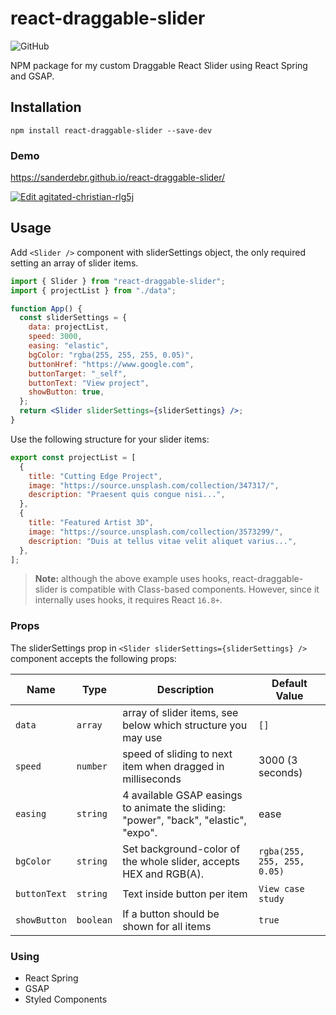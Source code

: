 # react-draggable-slider

![GitHub](https://img.shields.io/github/license/dbismut/react-soft-slider)

<p align="left">NPM package for my custom Draggable React Slider using React Spring and GSAP.</p>

## Installation

```
npm install react-draggable-slider --save-dev
```

### Demo

https://sanderdebr.github.io/react-draggable-slider/

[![Edit agitated-christian-rlg5j](https://codesandbox.io/static/img/play-codesandbox.svg)](https://codesandbox.io/s/agitated-christian-rlg5j?fontsize=14&hidenavigation=1&theme=dark)

## Usage

Add `<Slider />` component with sliderSettings object, the only required setting an array of slider items.

```jsx
import { Slider } from "react-draggable-slider";
import { projectList } from "./data";

function App() {
  const sliderSettings = {
    data: projectList,
    speed: 3000,
    easing: "elastic",
    bgColor: "rgba(255, 255, 255, 0.05)",
    buttonHref: "https://www.google.com",
    buttonTarget: "_self",
    buttonText: "View project",
    showButton: true,
  };
  return <Slider sliderSettings={sliderSettings} />;
}
```

Use the following structure for your slider items:

```javascript
export const projectList = [
  {
    title: "Cutting Edge Project",
    image: "https://source.unsplash.com/collection/347317/",
    description: "Praesent quis congue nisi...",
  },
  {
    title: "Featured Artist 3D",
    image: "https://source.unsplash.com/collection/3573299/",
    description: "Duis at tellus vitae velit aliquet varius...",
  },
];
```

> **Note:** although the above example uses hooks, react-draggable-slider is compatible with Class-based components. However, since it internally uses hooks, it requires React `16.8+`.

### Props

The sliderSettings prop in `<Slider sliderSettings={sliderSettings} />` component accepts the following props:

| Name         | Type      | Description                                                                          | Default Value               |
| ------------ | --------- | ------------------------------------------------------------------------------------ | --------------------------- |
| `data`       | `array`   | array of slider items, see below which structure you may use                         | `[]`                        |
| `speed`      | `number`  | speed of sliding to next item when dragged in milliseconds                           | 3000 (3 seconds)            |
| `easing`     | `string`  | 4 available GSAP easings to animate the sliding: "power", "back", "elastic", "expo". | ease                        |
| `bgColor`    | `string`  | Set background-color of the whole slider, accepts HEX and RGB(A).                    | `rgba(255, 255, 255, 0.05)` |
| `buttonText` | `string`  | Text inside button per item                                                          | `View case study`           |
| `showButton` | `boolean` | If a button should be shown for all items                                            | `true`                      |

### Using

- React Spring
- GSAP
- Styled Components
